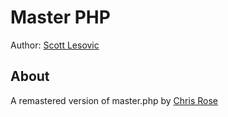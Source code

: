 # Master PHP
Author: [Scott Lesovic](http://guilefulmagic.com/)

## About
A remastered version of master.php by [Chris Rose](http://www.chrisrosemagic.com/)